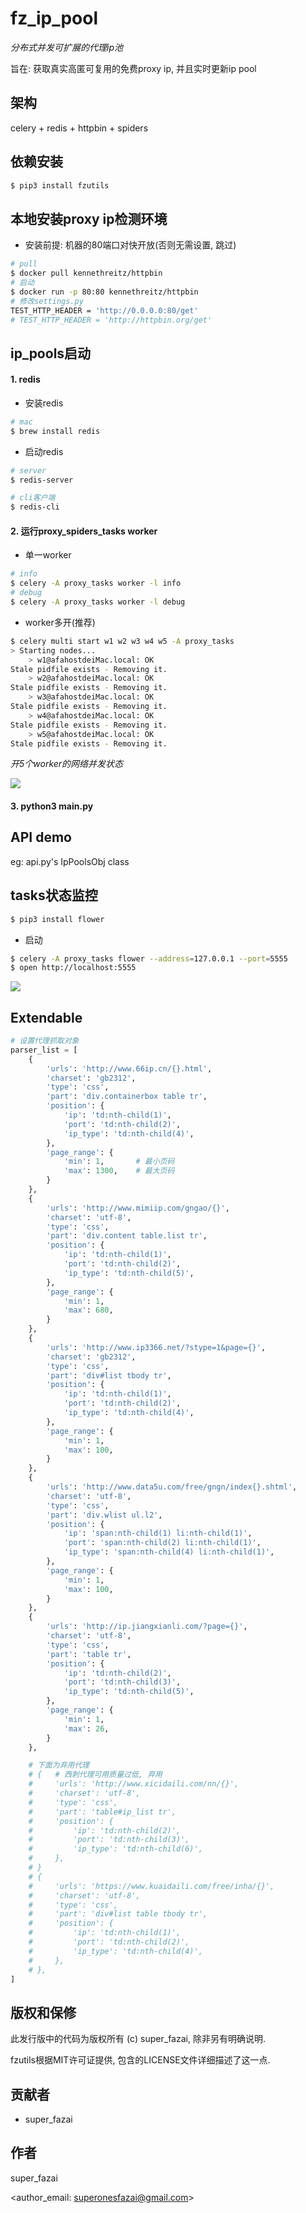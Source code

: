 # fz_ip_pool
*分布式并发可扩展的代理ip池*

旨在: 获取真实高匿可复用的免费proxy ip, 并且实时更新ip pool

## 架构
celery + redis + httpbin + spiders

## 依赖安装
```bash
$ pip3 install fzutils
```

## 本地安装proxy ip检测环境
- 安装前提: 机器的80端口对快开放(否则无需设置, 跳过)
```bash
# pull
$ docker pull kennethreitz/httpbin 
# 启动
$ docker run -p 80:80 kennethreitz/httpbin
# 修改settings.py
TEST_HTTP_HEADER = 'http://0.0.0.0:80/get'
# TEST_HTTP_HEADER = 'http://httpbin.org/get'
```

## ip_pools启动
#### 1. redis
- 安装redis
```bash
# mac
$ brew install redis
```
- 启动redis
```bash
# server
$ redis-server

# cli客户端
$ redis-cli 
```

#### 2. 运行proxy_spiders_tasks worker
- 单一worker
```bash
# info
$ celery -A proxy_tasks worker -l info
# debug
$ celery -A proxy_tasks worker -l debug
```
- worker多开(推荐)
```bash
$ celery multi start w1 w2 w3 w4 w5 -A proxy_tasks 
> Starting nodes...
	> w1@afahostdeiMac.local: OK
Stale pidfile exists - Removing it.
	> w2@afahostdeiMac.local: OK
Stale pidfile exists - Removing it.
	> w3@afahostdeiMac.local: OK
Stale pidfile exists - Removing it.
	> w4@afahostdeiMac.local: OK
Stale pidfile exists - Removing it.
	> w5@afahostdeiMac.local: OK
Stale pidfile exists - Removing it.
```
*开5个worker的网络并发状态*

![](./images/2.png)

#### 3. python3 main.py

## API demo
eg: api.py's IpPoolsObj class

## tasks状态监控
```bash
$ pip3 install flower
```
- 启动
```bash
$ celery -A proxy_tasks flower --address=127.0.0.1 --port=5555
$ open http://localhost:5555
```
![](images/12.png)

## Extendable
```python
# 设置代理抓取对象
parser_list = [
    {
        'urls': 'http://www.66ip.cn/{}.html',
        'charset': 'gb2312',
        'type': 'css',
        'part': 'div.containerbox table tr',
        'position': {
            'ip': 'td:nth-child(1)',
            'port': 'td:nth-child(2)',
            'ip_type': 'td:nth-child(4)',
        },
        'page_range': {
            'min': 1,       # 最小页码
            'max': 1300,    # 最大页码
        }
    },
    {
        'urls': 'http://www.mimiip.com/gngao/{}',
        'charset': 'utf-8',
        'type': 'css',
        'part': 'div.content table.list tr',
        'position': {
            'ip': 'td:nth-child(1)',
            'port': 'td:nth-child(2)',
            'ip_type': 'td:nth-child(5)',
        },
        'page_range': {
            'min': 1,
            'max': 680,
        }
    },
    {
        'urls': 'http://www.ip3366.net/?stype=1&page={}',
        'charset': 'gb2312',
        'type': 'css',
        'part': 'div#list tbody tr',
        'position': {
            'ip': 'td:nth-child(1)',
            'port': 'td:nth-child(2)',
            'ip_type': 'td:nth-child(4)',
        },
        'page_range': {
            'min': 1,
            'max': 100,
        }
    },
    {
        'urls': 'http://www.data5u.com/free/gngn/index{}.shtml',
        'charset': 'utf-8',
        'type': 'css',
        'part': 'div.wlist ul.l2',
        'position': {
            'ip': 'span:nth-child(1) li:nth-child(1)',
            'port': 'span:nth-child(2) li:nth-child(1)',
            'ip_type': 'span:nth-child(4) li:nth-child(1)',
        },
        'page_range': {
            'min': 1,
            'max': 100,
        }
    },
    {
        'urls': 'http://ip.jiangxianli.com/?page={}',
        'charset': 'utf-8',
        'type': 'css',
        'part': 'table tr',
        'position': {
            'ip': 'td:nth-child(2)',
            'port': 'td:nth-child(3)',
            'ip_type': 'td:nth-child(5)',
        },
        'page_range': {
            'min': 1,
            'max': 26,
        }
    },

    # 下面为弃用代理
    # {   # 西刺代理可用质量过低, 弃用
    #     'urls': 'http://www.xicidaili.com/nn/{}',
    #     'charset': 'utf-8',
    #     'type': 'css',
    #     'part': 'table#ip_list tr',
    #     'position': {
    #         'ip': 'td:nth-child(2)',
    #         'port': 'td:nth-child(3)',
    #         'ip_type': 'td:nth-child(6)',
    #     },
    # }
    # {
    #     'urls': 'https://www.kuaidaili.com/free/inha/{}',
    #     'charset': 'utf-8',
    #     'type': 'css',
    #     'part': 'div#list table tbody tr',
    #     'position': {
    #         'ip': 'td:nth-child(1)',
    #         'port': 'td:nth-child(2)',
    #         'ip_type': 'td:nth-child(4)',
    #     },
    # },
]
```

## 版权和保修
此发行版中的代码为版权所有 (c) super_fazai, 除非另有明确说明.

fzutils根据MIT许可证提供, 包含的LICENSE文件详细描述了这一点.

## 贡献者
-  super_fazai

## 作者
super_fazai

<author_email: superonesfazai@gmail.com>

